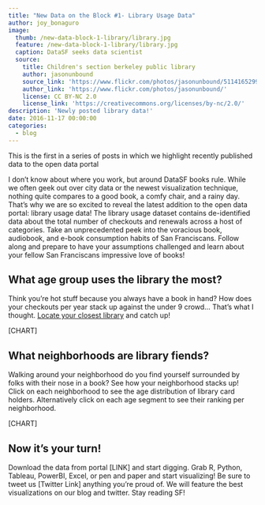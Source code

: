 ```yaml
---
title: "New Data on the Block #1- Library Usage Data"
author: joy_bonaguro
image:
  thumb: /new-data-block-1-library/library.jpg
  feature: /new-data-block-1-library/library.jpg
  caption: DataSF seeks data scientist
  source:
    title: Children's section berkeley public library
    author: jasonunbound
    source_link: 'https://www.flickr.com/photos/jasonunbound/5114165299'
    author_link: 'https://www.flickr.com/photos/jasonunbound/'
    license: CC BY-NC 2.0
    license_link: 'https://creativecommons.org/licenses/by-nc/2.0/'
description: 'Newly posted library data!'
date: 2016-11-17 00:00:00
categories:
  - blog
---
```



This is the first in a series of posts in which we highlight recently published data to the open data portal

I don’t know about where you work, but around DataSF books rule.  While we often geek out over city data or the newest visualization technique, nothing quite compares to a good book, a comfy chair, and a rainy day.  That’s why we are so excited to reveal the latest addition to the open data portal: library usage data!
The library usage dataset contains de-identified data about the total number of checkouts and renewals across a host of categories.  Take an unprecedented peek into the voracious book, audiobook, and e-book consumption habits of San Franciscans.  Follow along and prepare to have your assumptions challenged and learn about your fellow San Franciscans impressive love of books!

## What age group uses the library the most?

Think you’re hot stuff because you always have a book in hand?  How does your checkouts per year stack up against the under 9 crowd…  That’s what I thought.  [Locate your closest library](https://www.google.com/maps/d/viewer?ll=37.75684299999998%2C-122.444366&spn=0.095003%2C0.145912&hl=en&msa=0&z=12&source=embed&ie=UTF8&mid=1B8aE_aJusm_OGyajBH7pW_EfDdo) and catch up!

[CHART]

## What neighborhoods are library fiends?

Walking around your neighborhood do you find yourself surrounded by folks with their nose in a book?  See how your neighborhood stacks up! Click on each neighborhood to see the age distribution of library card holders.  Alternatively click on each age segment to see their ranking per neighborhood.

[CHART]

## Now it’s your turn!

Download the data from portal [LINK] and start digging. Grab R, Python, Tableau, PowerBI, Excel, or pen and paper and start visualizing!  Be sure to tweet us [Twitter Link] anything you’re proud of.  We will feature the best visualizations on our blog and twitter.  Stay reading SF!